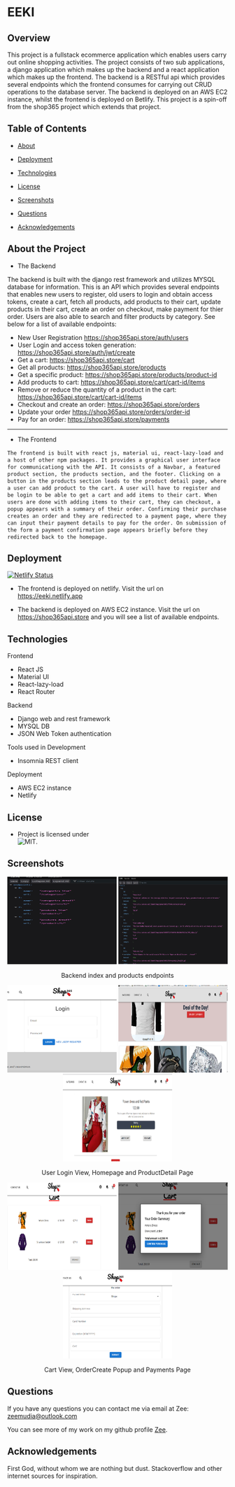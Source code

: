 # EEKI


## Overview

This project is a fullstack ecommerce application which enables users carry out online shopping activities. The project consists of two sub applications, a django application which makes up the backend and a react application which makes up the frontend. The backend is a RESTful api which provides several endpoints which the frontend consumes for carrying out CRUD operations to the database server. The backend is deployed on an AWS EC2 instance, whilst the frontend is deployed on Betlify. This project is a spin-off from the shop365 project which extends that project.


## Table of Contents

* [About](#about)

* [Deployment](#deployment)

* [Technologies](#technologies)

* [License](#license)

* [Screenshots](#screenshots)

* [Questions](#questions)

* [Acknowledgements](#acknowledgements)

## About the Project

* The Backend

The backend is built with the django rest framework and utilizes MYSQL database for information. This is an API which provides several endpoints that enables new users to register, old users to login and obtain access tokens,  create a cart, fetch all products, add products to their cart, update products in their cart, create an order on checkout, make payment for thier order.  Users are also able to search and filter products by category.
See below for a list of available endpoints:
* New User Registration https://shop365api.store/auth/users
* User Login and access token generation: https://shop365api.store/auth/jwt/create
* Get a cart: https://shop365api.store/cart
* Get all products: https://shop365api.store/products
* Get a specific product: https://shop365api.store/products/product-id
* Add products to cart: https://shop365api.store/cart/cart-id/items
* Remove or reduce the quantity of a product in the cart: https://shop365api.store/cart/cart-id/items
* Checkout and create an order: https://shop365api.store/orders
* Update your order https://shop365api.store/orders/order-id
* Pay for an order: https://shop365api.store/payments


___

* The Frontend

```
The frontend is built with react js, material ui, react-lazy-load and a host of other npm packages. It provides a graphical user interface for communicationg with the API. It consists of a Navbar, a featured product section, the products section, and the footer. Clicking on a button in the products section leads to the product detail page, where a user can add product to the cart. A user will have to register and be login to be able to get a cart and add items to their cart. When users are done with adding items to their cart, they can checkout, a popup appears with a summary of their order. Confirming their purchase creates an order and they are redirected to a payment page, where they can input their payment details to pay for the order. On submission of the form a payment confirmation page appears briefly before they redirected back to the homepage.
```


## Deployment

[![Netlify Status](https://api.netlify.com/api/v1/badges/476d411f-3525-460d-9fb1-91b7ee82f0d9/deploy-status)](https://app.netlify.com/sites/eeki/deploys)


* The frontend is deployed on netlify. Visit the url on https://eeki.netlify.app

* The backend is deployed on AWS EC2 instance. Visit the url on https://shop365api.store and you will see a list of available endpoints.


## Technologies

Frontend
* React JS
* Material UI
* React-lazy-load
* React Router

Backend
* Django web and rest framework
* MYSQL DB
* JSON Web Token authentication

Tools used in Development
* Insomnia REST client

Deployment
* AWS EC2 instance
* Netlify

## License

* Project is licensed under <br/> ![MIT](https://img.shields.io/badge/License-MIT-yellow.svg).


## Screenshots


<div align="center">
    <div display="flex">
        <div display="flex" flex-direction="column">
            <img src="./assets/shot1.png" width="250" height="200" />
            <img src="./assets/shot2.png" width="250" height="200" />
            <p>Backend index and products endpoints </p>
        </div>
    <div display="flex" flex-direction="column">
        <div>
            <img src="./assets/shot3.png" width="250" height="200" />
            <img src="./assets/shot4.png" width="250" height="200" />
             <img src="./assets/shot5.png" width="250" height="200" />
        </div>
        <p>User Login View, Homepage and ProductDetail Page</p>
        </div>
    </div>
    <div display="flex" flex-direction="column">
        <div>
            <img src="./assets/shot6.png" width="250" height="200" />
            <img src="./assets/shot7.png" width="250" height="200" />
            <img src="./assets/shot8.png" width="250" height="200" />
        </div>
        <p>Cart View, OrderCreate Popup and Payments Page</p>
    </div>
</div>


## Questions

If you have any questions you can contact me via email at Zee: zeemudia@outlook.com

You can see more of my work on my github profile [Zee](https://github.com/iosazee).

## Acknowledgements
 First God, without whom we are nothing but dust.
 Stackoverflow and other internet sources for inspiration.


